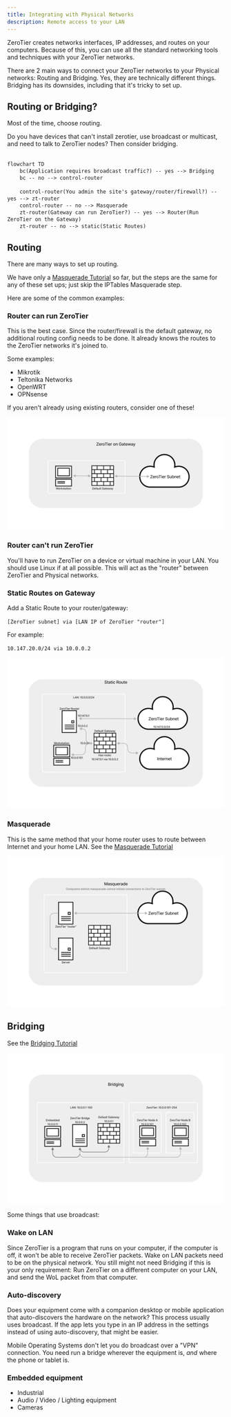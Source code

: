 ```yaml
---
title: Integrating with Physical Networks
description: Remote access to your LAN
---
```


ZeroTier creates networks interfaces, IP addresses, and routes on your computers. Because of this, you can use all the standard networking tools and techniques with your ZeroTier networks.

There are 2 main ways to connect your ZeroTier networks to your Physical networks: Routing and Bridging. Yes, they are technically different things. Bridging has its downsides, including that it's tricky to set up.

## Routing or Bridging?

Most of the time, choose routing.

Do you have devices that can't install zerotier, use broadcast or multicast, and need to talk to ZeroTier nodes? Then consider bridging.

```mermaid

flowchart TD
    bc(Application requires broadcast traffic?) -- yes --> Bridging
    bc -- no --> control-router

    control-router(You admin the site's gateway/router/firewall?) -- yes --> zt-router
    control-router -- no --> Masquerade
    zt-router(Gateway can run ZeroTier?) -- yes --> Router(Run ZeroTier on the Gateway)
    zt-router -- no --> static(Static Routes)

```

## Routing

There are many ways to set up routing.

We have only a [Masquerade Tutorial](./route-between-phys-and-virt.md) so far, but the steps are the same for any of these set ups; just skip the IPTables Masquerade step.

Here are some of the common examples:

### Router can run ZeroTier

This is the best case. Since the router/firewall is the default gateway, no additional routing config needs to be done. It already knows the routes to the ZeroTier networks it's joined to.

Some examples:

- Mikrotik
- Teltonika Networks
- OpenWRT
- OPNsense

If you aren't already using existing routers, consider one of these!

![default gateway](./images/integrating-gateway.png)

### Router can't run ZeroTier

You'll have to run ZeroTier on a device or virtual machine in your LAN. You should use Linux if at all possible. This will act as the "router" between ZeroTier and Physical networks.

### Static Routes on Gateway

Add a Static Route to your router/gateway:

`[ZeroTier subnet] via [LAN IP of ZeroTier "router"]`

For example:

`10.147.20.0/24 via 10.0.0.2`

![default gateway](./images/integrating-static.png)

### Masquerade

This is the same method that your home router uses to route between Internet and your home LAN.
See the [Masquerade Tutorial](route-between-phys-and-virt)

![default gateway](./images/integrating-masquerade.png)

## Bridging

See the [Bridging Tutorial](./bridging.md)

![default gateway](./images/integrating-bridging.png)

Some things that use broadcast:

### Wake on LAN

Since ZeroTier is a program that runs on your computer, if the computer is off, it won't be able to receive ZeroTier packets. Wake on LAN packets need to be on the physical network.
You still might not need Bridging if this is your only requirement: Run ZeroTier on a different computer on your LAN, and send the WoL packet from that computer.

### Auto-discovery

Does your equipment come with a companion desktop or mobile application that auto-discovers the hardware on the network? This process usually uses broadcast.
If the app lets you type in an IP address in the settings instead of using auto-discovery, that might be easier.

Mobile Operating Systems don't let you do broadcast over a "VPN" connection. You need run a bridge wherever the equipment is, _and_ where the phone or tablet is.

### Embedded equipment

- Industrial
- Audio / Video / Lighting equipment
- Cameras
